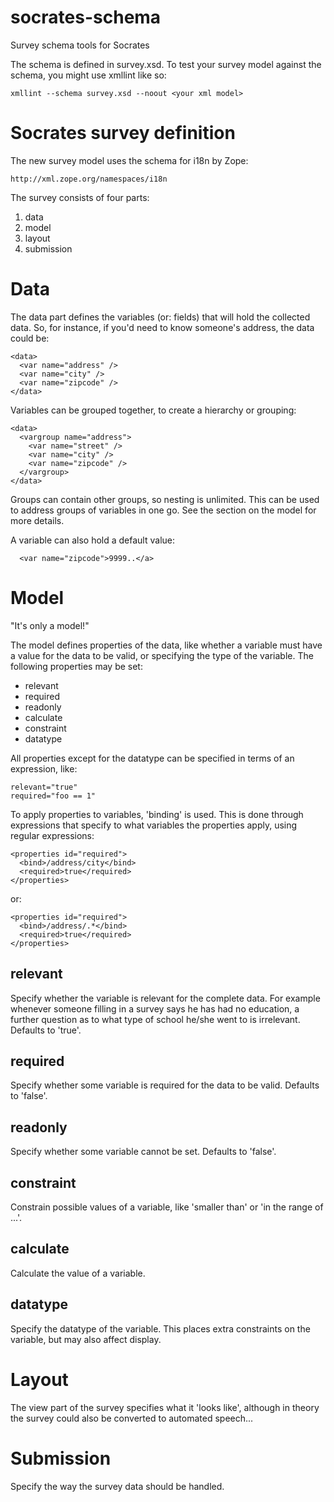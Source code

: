socrates-schema
===============

Survey schema tools for Socrates

The schema is defined in survey.xsd. To test your survey model against the
schema, you might use xmllint like so:

    xmllint --schema survey.xsd --noout <your xml model>


Socrates survey definition
==========================

The new survey model uses the schema for i18n by Zope:

    http://xml.zope.org/namespaces/i18n


The survey consists of four parts:

1. data
2. model
3. layout
4. submission

Data
====

The data part defines the variables (or: fields) that will hold the
collected data. So, for instance, if you'd need to know someone's
address, the data could be:

    <data>
      <var name="address" />
      <var name="city" />
      <var name="zipcode" />
    </data>

Variables can be grouped together, to create a hierarchy or grouping:

    <data>
      <vargroup name="address">
        <var name="street" />
        <var name="city" />
        <var name="zipcode" />
      </vargroup>
    </data>

Groups can contain other groups, so nesting is unlimited.  This can be
used to address groups of variables in one go. See the section on the
model for more details.

A variable can also hold a default value:

      <var name="zipcode">9999..</a>


Model
=====

"It's only a model!"

The model defines properties of the data, like whether a variable must
have a value for the data to be valid, or specifying the type of the
variable. The following properties may be set:

* relevant
* required
* readonly
* calculate
* constraint
* datatype

All properties except for the datatype can be specified in terms of an
expression, like:

    relevant="true"
    required="foo == 1"

To apply properties to variables, 'binding' is used. This is done
through expressions that specify to what variables the properties
apply, using regular expressions:

    <properties id="required">
      <bind>/address/city</bind>
      <required>true</required>
    </properties>

or:

    <properties id="required">
      <bind>/address/.*</bind>
      <required>true</required>
    </properties>

relevant
--------

Specify whether the variable is relevant for the complete data. For
example whenever someone filling in a survey says he has had no
education, a further question as to what type of school he/she went to
is irrelevant. Defaults to 'true'.


required
--------

Specify whether some variable is required for the data to be
valid. Defaults to 'false'.


readonly
--------

Specify whether some variable cannot be set. Defaults to 'false'.


constraint
----------

Constrain possible values of a variable, like 'smaller than' or 'in
the range of ...'.


calculate
---------

Calculate the value of a variable.


datatype
--------

Specify the datatype of the variable. This places extra constraints on
the variable, but may also affect display.


Layout
======

The view part of the survey specifies what it 'looks like', although
in theory the survey could also be converted to automated speech...


Submission
==========

Specify the way the survey data should be handled.
